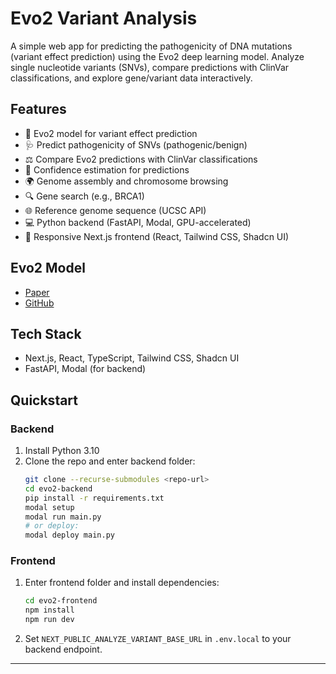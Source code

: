 # Evo2 Variant Analysis

A simple web app for predicting the pathogenicity of DNA mutations (variant effect prediction) using the Evo2 deep learning model. Analyze single nucleotide variants (SNVs), compare predictions with ClinVar classifications, and explore gene/variant data interactively.

## Features

- 🧬 Evo2 model for variant effect prediction
- 🩺 Predict pathogenicity of SNVs (pathogenic/benign)
- ⚖️ Compare Evo2 predictions with ClinVar classifications
- 💯 Confidence estimation for predictions
- 🌍 Genome assembly and chromosome browsing
- 🔍 Gene search (e.g., BRCA1)
- 🌐 Reference genome sequence (UCSC API)
- 💻 Python backend (FastAPI, Modal, GPU-accelerated)
- 📱 Responsive Next.js frontend (React, Tailwind CSS, Shadcn UI)

## Evo2 Model
- [Paper](https://www.biorxiv.org/content/10.1101/2025.02.18.638918v1)
- [GitHub](https://github.com/ArcInstitute/evo2)

## Tech Stack
- Next.js, React, TypeScript, Tailwind CSS, Shadcn UI
- FastAPI, Modal (for backend)

## Quickstart

### Backend
1. Install Python 3.10
2. Clone the repo and enter backend folder:
   ```bash
   git clone --recurse-submodules <repo-url>
   cd evo2-backend
   pip install -r requirements.txt
   modal setup
   modal run main.py
   # or deploy:
   modal deploy main.py
   ```

### Frontend
1. Enter frontend folder and install dependencies:
   ```bash
   cd evo2-frontend
   npm install
   npm run dev
   ```
2. Set `NEXT_PUBLIC_ANALYZE_VARIANT_BASE_URL` in `.env.local` to your backend endpoint.

---

